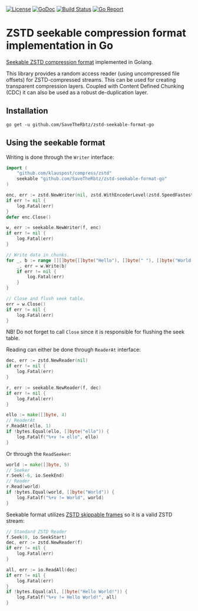   [![License][license-img]][license] [![GoDoc][doc-img]][doc] [![Build Status][ci-img]][ci] [![Go Report][report-img]][report]
# ZSTD seekable compression format implementation in Go
[Seekable ZSTD compression format](https://github.com/facebook/zstd/blob/dev/contrib/seekable_format/zstd_seekable_compression_format.md) implemented in Golang.

This library provides a random access reader (using uncompressed file offsets) for ZSTD-compressed streams.  This can be used for creating transparent compression layers.  Coupled with Content Defined Chunking (CDC) it can also be used as a robust de-duplication layer.
## Installation

`go get -u github.com/SaveTheRbtz/zstd-seekable-format-go`

## Using the seekable format

Writing is done through the `Writer` interface:
```go
import (
	"github.com/klauspost/compress/zstd"
	seekable "github.com/SaveTheRbtz/zstd-seekable-format-go"
)

enc, err := zstd.NewWriter(nil, zstd.WithEncoderLevel(zstd.SpeedFastest))
if err != nil {
	log.Fatal(err)
}
defer enc.Close()

w, err := seekable.NewWriter(f, enc)
if err != nil {
	log.Fatal(err)
}

// Write data in chunks.
for _, b := range [][]byte{[]byte("Hello"), []byte(" "), []byte("World!")} {
	_, err = w.Write(b)
	if err != nil {
		log.Fatal(err)
	}
}

// Close and flush seek table.
err = w.Close()
if err != nil {
	log.Fatal(err)
}
```
NB! Do not forget to call `Close` since it is responsible for flushing the seek table.

Reading can either be done through `ReaderAt` interface:

```go
dec, err := zstd.NewReader(nil)
if err != nil {
	log.Fatal(err)
}

r, err := seekable.NewReader(f, dec)
if err != nil {
	log.Fatal(err)
}

ello := make([]byte, 4)
// ReaderAt
r.ReadAt(ello, 1)
if !bytes.Equal(ello, []byte("ello")) {
	log.Fatalf("%+v != ello", ello)
}
```

Or through the `ReadSeeker`:
```go
world := make([]byte, 5)
// Seeker
r.Seek(-6, io.SeekEnd)
// Reader
r.Read(world)
if !bytes.Equal(world, []byte("World")) {
	log.Fatalf("%+v != World", world)
}
```

Seekable format utilizes [ZSTD skippable frames](https://github.com/facebook/zstd/blob/release/doc/zstd_compression_format.md#skippable-frames) so it is a valid ZSTD stream:

```go
// Standard ZSTD Reader
f.Seek(0, io.SeekStart)
dec, err := zstd.NewReader(f)
if err != nil {
	log.Fatal(err)
}

all, err := io.ReadAll(dec)
if err != nil {
	log.Fatal(err)
}
if !bytes.Equal(all, []byte("Hello World!")) {
	log.Fatalf("%+v != Hello World!", all)
}
```

[doc-img]: https://pkg.go.dev/badge/github.com/SaveTheRbtz/zstd-seekable-format-go
[doc]: https://pkg.go.dev/github.com/SaveTheRbtz/zstd-seekable-format-go
[ci-img]: https://github.com/SaveTheRbtz/zstd-seekable-format-go/actions/workflows/bazel.yml/badge.svg
[ci]: https://github.com/SaveTheRbtz/zstd-seekable-format-go/actions/workflows/bazel.yml
[report-img]: https://goreportcard.com/badge/SaveTheRbtz/zstd-seekable-format-go
[report]: https://goreportcard.com/report/SaveTheRbtz/zstd-seekable-format-go
[license-img]: https://img.shields.io/badge/License-MIT-blue.svg
[license]: https://opensource.org/licenses/MIT
